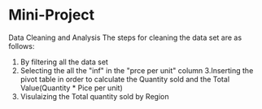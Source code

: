 # Mini-Project
Data Cleaning and Analysis
The steps for cleaning the data set are as follows:
1. By filtering all the data set
2. Selecting the all the "inf" in the "prce per unit" column
3.Inserting the pivot table in order to calculate the Quantity sold and the Total Value(Quantity * Pice per unit)
4. Visulaizing the Total quantity sold by Region 
